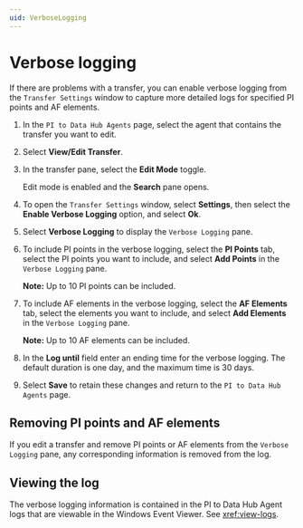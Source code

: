 ```yaml
---
uid: VerboseLogging
---
```


# Verbose logging

If there are problems with a transfer, you can enable verbose logging from the `Transfer Settings` window to capture more detailed logs for specified PI points and AF elements.

1. In the `PI to Data Hub Agents` page, select the agent that contains the transfer you want to edit.

1. Select **View/Edit Transfer**.

1. In the transfer pane, select the **Edit Mode** toggle.

   Edit mode is enabled and the **Search** pane opens. 

1. To open the `Transfer Settings` window, select **Settings**, then select the **Enable Verbose Logging** option, and select **Ok**.

1. Select **Verbose Logging** to display the `Verbose Logging` pane.

1. To include PI points in the verbose logging, select the **PI Points** tab, select the PI points you want to include, and select **Add Points** in the `Verbose Logging` pane.

   **Note:** Up to 10 PI points can be included.

1. To include AF elements in the verbose logging, select the **AF Elements** tab, select the elements you want to include, and select **Add Elements** in the `Verbose Logging` pane.

   **Note:** Up to 10 AF elements can be included.

1. In the **Log until** field enter an ending time for the verbose logging. The default duration is one day, and the maximum time is 30 days.

1. Select **Save** to retain these changes and return to the `PI to Data Hub Agents` page.

## Removing PI points and AF elements

If you edit a transfer and remove PI points or AF elements from the `Verbose Logging` pane, any corresponding information is removed from the log.

## Viewing the log

The verbose logging information is contained in the PI to Data Hub Agent logs that are viewable in the Windows Event Viewer. See <xref:view-logs>.
